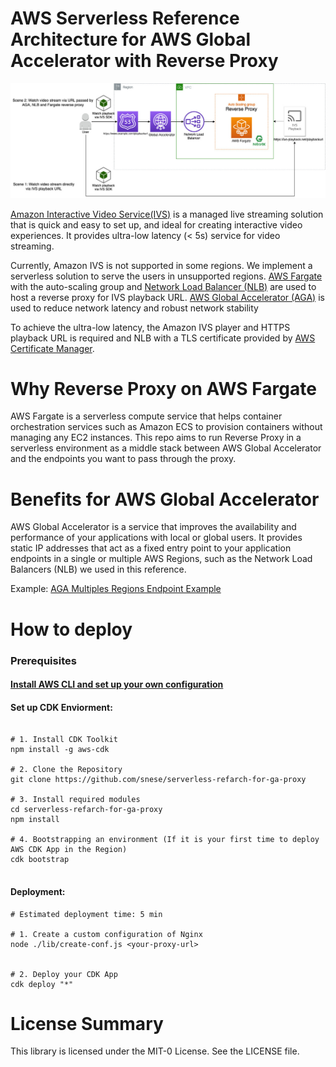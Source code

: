 # AWS Serverless Reference Architecture for AWS Global Accelerator with Reverse Proxy
![Reference Architecture](Architecture.jpg)

[Amazon Interactive Video Service(IVS)](https://aws.amazon.com/ivs/) is a managed live streaming solution that is quick and easy to set up, and ideal for creating interactive video experiences. It provides ultra-low latency (< 5s) service for video streaming.

Currently, Amazon IVS is not supported in some regions. We implement a serverless solution to serve the users in unsupported regions. [AWS Fargate](https://aws.amazon.com/fargate/) with the auto-scaling group and [Network Load Balancer (NLB)](https://aws.amazon.com/elasticloadbalancing/) are used to host a reverse proxy for IVS playback URL. [AWS Global Accelerator (AGA)](https://aws.amazon.com/global-accelerator) is used to reduce network latency and robust network stability

To achieve the ultra-low latency, the Amazon IVS player and HTTPS playback URL is required and NLB with a TLS certificate provided by [AWS Certificate Manager](https://aws.amazon.com/certificate-manager/).


# Why Reverse Proxy on AWS Fargate
AWS Fargate is a serverless compute service that helps container orchestration services such as Amazon ECS to provision containers without managing any EC2 instances. This repo aims to run Reverse Proxy in a serverless environment as a middle stack between AWS Global Accelerator and the endpoints you want to pass through the proxy.

# Benefits for AWS Global Accelerator
AWS Global Accelerator is a service that improves the availability and performance of your applications with local or global users. It provides static IP addresses that act as a fixed entry point to your application endpoints in a single or multiple AWS Regions, such as the Network Load Balancers (NLB) we used in this reference.

Example: [AGA Multiples Regions Endpoint Example](https://github.com/snese/aga-multiples-regions-exmaple)

# How to deploy
### Prerequisites

#### [Install AWS CLI and set up your own configuration](https://docs.aws.amazon.com/cli/latest/userguide/cli-chap-install.html)

#### Set up CDK Enviorment: 
```

# 1. Install CDK Toolkit
npm install -g aws-cdk

# 2. Clone the Repository
git clone https://github.com/snese/serverless-refarch-for-ga-proxy

# 3. Install required modules
cd serverless-refarch-for-ga-proxy
npm install

# 4. Bootstrapping an environment (If it is your first time to deploy AWS CDK App in the Region)
cdk bootstrap


```
#### Deployment:  

```
# Estimated deployment time: 5 min

# 1. Create a custom configuration of Nginx 
node ./lib/create-conf.js <your-proxy-url>


# 2. Deploy your CDK App
cdk deploy "*"

```

# License Summary
This library is licensed under the MIT-0 License. See the LICENSE file.
